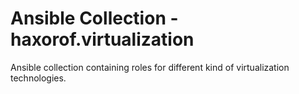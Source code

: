 # Ansible Collection - haxorof.virtualization

Ansible collection containing roles for different kind of virtualization technologies.
